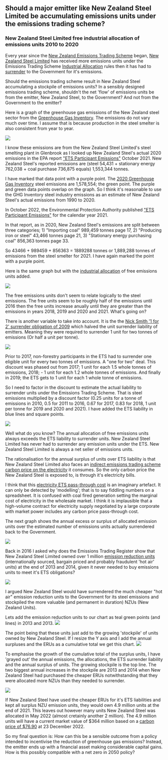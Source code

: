 ## Should a major emitter like New Zealand Steel Limited be accumulating emissions units under the emissions trading scheme?

### New Zealand Steel Limited free industrial allocation of emissions units 2010 to 2020

Every year since the [New Zealand Emissions Trading Scheme](https://www.epa.govt.nz/industry-areas/emissions-trading-scheme/) began, [New Zealand Steel Limited](https://en.wikipedia.org/wiki/New_Zealand_Steel) has received more emissions units under the Emissions Trading Scheme [Industrial Allocation](https://www.epa.govt.nz/industry-areas/emissions-trading-scheme/industrial-allocations/) rules then it has had to [surrender](https://www.epa.govt.nz/industry-areas/emissions-trading-scheme/participating-in-the-ets/surrendering-units/) to the Government for it's emissions.

Should the emissions trading scheme result in New Zealand Steel accumulating a stockpile of emissions units? In a sensibly designed emissions trading scheme, shouldn't the net 'flow' of emissions units be from the emitter, New Zealand Steel, to the Government? And not from the Government to the emitter?

Here is a graph of the greenhouse gas emissions of the New Zealand steel sector from the [Greenhouse Gas Inventory](https://environment.govt.nz/publications/new-zealands-greenhouse-gas-inventory-1990-2020/). The emissions do not vary much over time. I assume that is because production in the steel smelter is also consistent from year to year.

![](NZsteel-Allocation-GHGs-line-2010-2020-720by540v1.svg) 

I know these emissions are from the New Zealand Steel Limited's steel smelting plant in Glenbrook as I looked up New Zealand Steel's actual 2020 emissions in the EPA report ["ETS Participant Emissions"](https://www.epa.govt.nz/industry-areas/emissions-trading-scheme/ets-reports/emissions-returns/) October 2021. New Zealand Steel's reported emissions are (steel 54,431 + stationary energy 762,038 + coal purchase 736,875 equals) 1,553,344 tonnes.

I have marked that data point with a purple point. The [2020 Greenhouse Gas Inventory](https://environment.govt.nz/publications/new-zealands-greenhouse-gas-inventory-1990-2020/) steel emissions are 1,578,554; the green point. The purple and green data points overlap on the graph. So I think it's reasonable to use the GHG Inventory steel industry emissions as an estimate of New Zealand Steel's actual emissions from 1990 to 2020.

In October 2022, the Environmental Protection Authority published ["ETS Participant Emissions"](https://www.epa.govt.nz/assets/Uploads/Documents/Emissions-Trading-Scheme/Reports/Emissions-returns/Participant-Emissions-Report.pdf) for the calendar year 2021.

In that report, as in 2020, New Zealand Steel's emissions are split between three categories; 1) "Importing coal" 989,459 tonnes page 17, 2) "Producing iron or steel" 43,466 tonnes page 21, 3) "Stationary energy purchasing coal" 856,363 tonnes page 33.

So 43466 + 989459 + 856363 = 1889288 tonnes or 1,889,288 tonnes of emissions from the steel smelter for 2021. I have again marked the point with a purple point.

Here is the same graph but with the [industrial allocation](https://web.archive.org/web/20121211052612/http://www.climatechange.govt.nz/emissions-trading-scheme/participating/industry/allocation/how-it-works/) of free emissions units added.

![](NZsteel-Allocation-GHGs-line-2010-2020-720by540v2.svg)

The free emissions units don't seem to relate logically to the steel emissions. The free units seem to be roughly half of the emissions until 2016 then the free units increase anually until they are greater than the emissions in years 2018, 2019 and 2020 and 2021. What's going on?

There is another variable to take into account. It is the the [Nick Smith '1 for 2' surrender obligation of 2009](https://environment.govt.nz/publications/emissions-trading-bulletin-no-11-summary-of-the-proposed-changes-to-the-nz-ets/summary/) which halved the unit surrender liability of emitters. Meaning they were required to surrender 1 unit for two tonnes of emissions (Or half a unit per tonne).

![](Screenshot_2023-01-11_16-21-01.png) 

Prior to 2017, non-forestry participants in the ETS had to surrender one eligible unit for every two tonnes of emissions. A "one for two" deal. This discount was phased out from 2017; 1 unit for each 1.5 whole tonnes of emissions, 2018; - 1 unit for each 1.2 whole tonnes of emissions. And finally in 2019; the ETS gets to 1 unit for each 1 whole tonne of emissions.

So I need to factor in the discount to estimate the actual liability to surrender units under the Emissions Trading Scheme. That is steel emissions multiplied by a discount factor (0.25 units for a tonne of emissions in 2010, 0.5 for 2011 to 2016, 0.67 for 2017, 0.83 for 2018, 1 unit per tonne for 2019 and 2020 and 2021). I have added the ETS liability in blue lines and square points.

![](NZsteel-Allocation-GHGs-line-2010-2020-720by540v3.svg)

Well what do you know? The annual allocation of free emissions units always exceeds the ETS liability to surrender units. New Zealand Steel Limited has never had to surrender any emission units under the ETS. New Zealand Steel Limited is always a net seller of emissions units.

The rationalisation for the annual surplus of units over ETS liability is that New Zealand Steel Limited also faces an [indirect emissions trading scheme carbon price on the electricity](https://web.archive.org/web/20110712151351/http://www.climatechange.govt.nz/emissions-trading-scheme/building/regulatory-updates/eaf-update.html) it consumes. So the only carbon price the New Zealand Steel is exposed to, is through it's electricity bills.

I think that this [electricity ETS pass-through cost](https://web.archive.org/web/20110712151351/http://www.climatechange.govt.nz/emissions-trading-scheme/building/regulatory-updates/eaf-update.html) is an imaginary artefact. It can only be detected by 'modelling'; that is to say fiddling numbers on a spreadsheet. It is confused with coal fired generation setting the marginal cost of electricity in the wholesale market. I think it is implausible that a high-volume contract for electricity supply negotiated by a large corporate with market power includes any carbon price pass-through cost.

The next graph shows the annual excess or surplus of allocated emission units over the estimated number of emissions units actually surrendered back to the Government.

![](NZsteel-Allocation-GHGs-line-2010-2020-720by540v4.svg)

Back in 2016 I asked why does the Emissions Trading Register show that New Zealand Steel Limited owned over 1 million [emission reduction units](https://en.wikipedia.org/wiki/Emission_Reduction_Unit) (internationally sourced, bargain priced and probably fraudulent 'hot air' units) at the end of 2013 and 2014, given it never needed to buy emissions units to meet it's ETS obligations?

![](Screenshot_2022-05-20_19-45-12.png)

I argued New Zealand Steel would have surrendered the much cheaper "hot air" emission reduction units to the Government for its steel emissions and stockpiled the more valuable (and permanent in duration) NZUs (New Zealand Units).

Lets add the emission reduction units to our chart as teal green points (and lines) in 2013 and 2013.
![](NZsteel-Allocation-GHGs-line-2010-2020-720by540v5.svg)

The point being that these units just add to the growing 'stockpile' of units owned by New Zealand Steel. If I resize the Y axis and I add the annual surpluses and the ERUs as a cumulative total we get this chart.
![](NZsteel-Allocation-GHGs-line-2010-2020-720by540v6.svg)

To emphasise the growth of the cumulative total of the surplus units, I have 'grayed out' the annual emissions, the allocations, the ETS surrender liability and the annual surplus of units. The growing stockpile is the top line. The two biggest annual increases in the stockpile are 2013 and 2014 when New Zealand Steel had purchased the cheaper ERUs  notwithstanding that they were allocated more NZUs than they needed to surrender.

![](NZsteel-Allocation-GHGs-line-2010-2020-720by540v7.svg)

If New Zealand Steel have used the cheaper ERUs for it's ETS liabilities and kept all surplus NZU emission units, they would own 4.9 million units at the end of 2021. This leaves out however many units New Zealand Steel was allocated in May 2022 (almost cretainly another 2 million). The  4.9 million units will have a current market value of $364 million based on a [carbon price of $76.90](https://www.carbonnews.co.nz/story.asp?storyID=26800) at 23 December 2022.

So my final question is: How can this be a sensible outcome from a policy intended to incentivise the reduction of greenhouse gas emissions? Instead, the emitter ends up with a financial asset making considerable capital gains. How is this possibly compatible with a net zero in 2050 policy?
